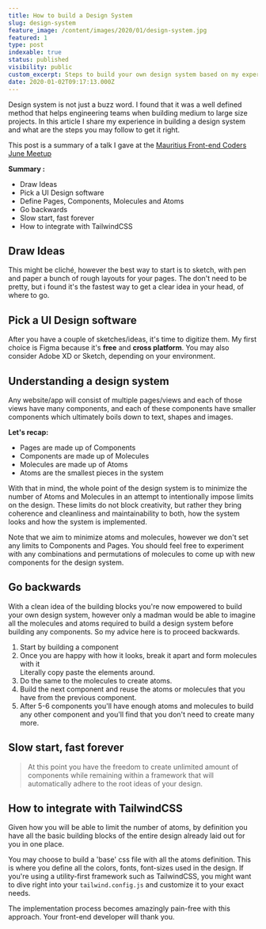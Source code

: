 ```yaml
---
title: How to build a Design System
slug: design-system
feature_image: /content/images/2020/01/design-system.jpg
featured: 1
type: post
indexable: true
status: published
visibility: public
custom_excerpt: Steps to build your own design system based on my experience.
date: 2020-01-02T09:17:13.000Z
---
```


Design system is not just a buzz word. I found that it was a well defined method that helps engineering teams when building medium to large size projects. In this article I share my experience in building a design system and what are the steps you may follow to get it right.

This post is a summary of a talk I gave at the [Mauritius Front-end Coders June Meetup](https://www.meetup.com/frontendcodersmauritius/events/261929807/)

**Summary :**

*   Draw Ideas
*   Pick a UI Design software
*   Define Pages, Components, Molecules and Atoms
*   Go backwards
*   Slow start, fast forever
*   How to integrate with TailwindCSS

## Draw Ideas

This might be cliché, however the best way to start is to sketch, with pen and paper a bunch of rough layouts for your pages. The don't need to be pretty, but i found it's the fastest way to get a clear idea in your head, of where to go.

## Pick a UI Design software

After you have a couple of sketches/ideas, it's time to digitize them. My first choice is Figma because it's **free** and **cross platform**. You may also consider Adobe XD or Sketch, depending on your environment.

## Understanding a design system

Any website/app will consist of multiple pages/views and each of those views have many components, and each of these components have smaller components which ultimately boils down to text, shapes and images.

**Let's recap:**

*   Pages are made up of Components
*   Components are made up of Molecules
*   Molecules are made up of Atoms
*   Atoms are the smallest pieces in the system

With that in mind, the whole point of the design system is to minimize the number of Atoms and Molecules in an attempt to intentionally impose limits on the design. These limits do not block creativity, but rather they bring coherence and cleanliness and maintainability to both, how the system looks and how the system is implemented.

Note that we aim to minimize atoms and molecules, however we don't set any limits to Components and Pages. You should feel free to experiment with any combinations and permutations of molecules to come up with new components for the design system.

## Go backwards

With a clean idea of the building blocks you're now empowered to build your own design system, however only a madman would be able to imagine all the molecules and atoms required to build a design system before building any components. So my advice here is to proceed backwards.

1.  Start by building a component
2.  Once you are happy with how it looks, break it apart and form molecules with it  
    Literally copy paste the elements around.
3.  Do the same to the molecules to create atoms.
4.  Build the next component and reuse the atoms or molecules that you have from the previous component.
5.  After 5-6 components you'll have enough atoms and molecules to build any other component and you'll find that you don't need to create many more.

## Slow start, fast forever

> At this point you have the freedom to create unlimited amount of components while remaining within a framework that will automatically adhere to the root ideas of your design.

## How to integrate with TailwindCSS

Given how you will be able to limit the number of atoms, by definition you have all the basic building blocks of the entire design already laid out for you in one place.

You may choose to build a 'base' css file with all the atoms definition. This is where you define all the colors, fonts, font-sizes used in the design. If you're using a utility-first framework such as TailwindCSS, you might want to dive right into your `tailwind.config.js` and customize it to your exact needs.

The implementation process becomes amazingly pain-free with this approach. Your front-end developer will thank you.